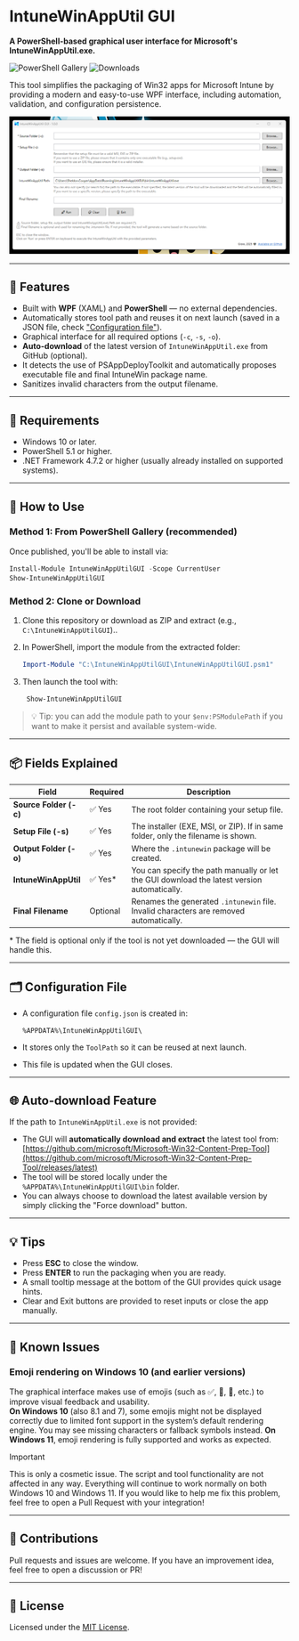 # IntuneWinAppUtil GUI

**A PowerShell-based graphical user interface for Microsoft's IntuneWinAppUtil.exe.**  

![PowerShell Gallery](https://img.shields.io/powershellgallery/v/IntuneWinAppUtilGUI?label=PowerShell%20Gallery)
![Downloads](https://img.shields.io/powershellgallery/dt/IntuneWinAppUtilGUI?color=blue)

This tool simplifies the packaging of Win32 apps for Microsoft Intune by providing a modern and easy-to-use WPF interface, including automation, validation, and configuration persistence.

![screenshot](Assets/screenshot.png)

---

## 🔧 Features

- Built with **WPF** (XAML) and **PowerShell** — no external dependencies.
- Automatically stores tool path and reuses it on next launch (saved in a JSON file, check ["Configuration file"](#%EF%B8%8F-configuration-file)).
- Graphical interface for all required options (`-c`, `-s`, `-o`).
- **Auto-download** of the latest version of `IntuneWinAppUtil.exe` from GitHub (optional).
- It detects the use of PSAppDeployToolkit and automatically proposes executable file and final IntuneWin package name.
- Sanitizes invalid characters from the output filename.

---

## 🧰 Requirements

- Windows 10 or later.
- PowerShell 5.1 or higher.
- .NET Framework 4.7.2 or higher (usually already installed on supported systems).

---

## 🚀 How to Use

### Method 1: From PowerShell Gallery (recommended)

Once published, you'll be able to install via:

```powershell
Install-Module IntuneWinAppUtilGUI -Scope CurrentUser
Show-IntuneWinAppUtilGUI
```

### Method 2: Clone or Download

1. Clone this repository or download as ZIP and extract (e.g., `C:\IntuneWinAppUtilGUI`)..
2. In PowerShell, import the module from the extracted folder:

    ```powershell
    Import-Module "C:\IntuneWinAppUtilGUI\IntuneWinAppUtilGUI.psm1"
    ```

3. Then launch the tool with:

    ```powershell
     Show-IntuneWinAppUtilGUI
    ```

> 💡 Tip: you can add the module path to your `$env:PSModulePath` if you want to make it persist and available system-wide.

---

## 📦 Fields Explained

| Field                  | Required | Description |
|------------------------|----------|-------------|
| **Source Folder (-c)** | ✅ Yes   | The root folder containing your setup file. |
| **Setup File (-s)**    | ✅ Yes   | The installer (EXE, MSI, or ZIP). If in same folder, only the filename is shown. |
| **Output Folder (-o)** | ✅ Yes   | Where the `.intunewin` package will be created. |
| **IntuneWinAppUtil**   | ✅ Yes\* | You can specify the path manually or let the GUI download the latest version automatically. |
| **Final Filename**     | Optional | Renames the generated `.intunewin` file. Invalid characters are removed automatically. |

\* The field is optional only if the tool is not yet downloaded — the GUI will handle this.

---

## 🗂️ Configuration File

- A configuration file `config.json` is created in:

  ```
  %APPDATA%\IntuneWinAppUtilGUI\
  ```

- It stores only the `ToolPath` so it can be reused at next launch.
- This file is updated when the GUI closes.

---

## 🌐 Auto-download Feature

If the path to `IntuneWinAppUtil.exe` is not provided:

- The GUI will **automatically download and extract** the latest tool from:
  [https://github.com/microsoft/Microsoft-Win32-Content-Prep-Tool](https://github.com/microsoft/Microsoft-Win32-Content-Prep-Tool/releases/latest)
- The tool will be stored locally under the `%APPDATA%\IntuneWinAppUtilGUI\bin` folder.
- You can always choose to download the latest available version by simply clicking the "Force download" button.

---

## 💡 Tips

- Press **ESC** to close the window.
- Press **ENTER** to run the packaging when you are ready.
- A small tooltip message at the bottom of the GUI provides quick usage hints.
- Clear and Exit buttons are provided to reset inputs or close the app manually.

---

## 🐞 Known Issues

### Emoji rendering on Windows 10 (and earlier versions)

The graphical interface makes use of emojis (such as ✅, 🚀, 🔧, etc.) to improve visual feedback and usability.  
**On Windows 10** (also 8.1 and 7), some emojis might not be displayed correctly due to limited font support in the system’s default rendering engine. You may see missing characters or fallback symbols instead. **On Windows 11**, emoji rendering is fully supported and works as expected.

> [!IMPORTANT]  
> This is only a cosmetic issue. The script and tool functionality are not affected in any way. Everything will continue to work normally on both Windows 10 and Windows 11.
> If you would like to help me fix this problem, feel free to open a Pull Request with your integration!

---

## 🤝 Contributions

Pull requests and issues are welcome. If you have an improvement idea, feel free to open a discussion or PR!

---

## 📄 License

Licensed under the [MIT License](https://opensource.org/licenses/MIT).